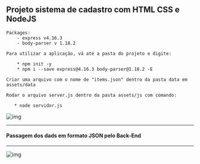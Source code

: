 ## Projeto sistema de cadastro com HTML CSS e NodeJS

    Packages:
        - express v4.16.3
        - body-parser v 1.18.2
    
    Para utilizar a aplicação, vá até a pasta do projeto e digite:

        * npm init -y
        * npm i --save express@4.16.3 body-parser@1.18.2 -E

    Criar uma arquivo com o nome de "items.json" dentro da pasta data em assets/data

    Rodar o arquivo server.js dentro da pasta assets/js com comando:

       * node servidor.js 


![img](https://i.imgur.com/cTV25eG.png)

----
#### Passagem dos dads em formato JSON pelo Back-End

---

![img](https://i.imgur.com/AkqgMN7.png)
